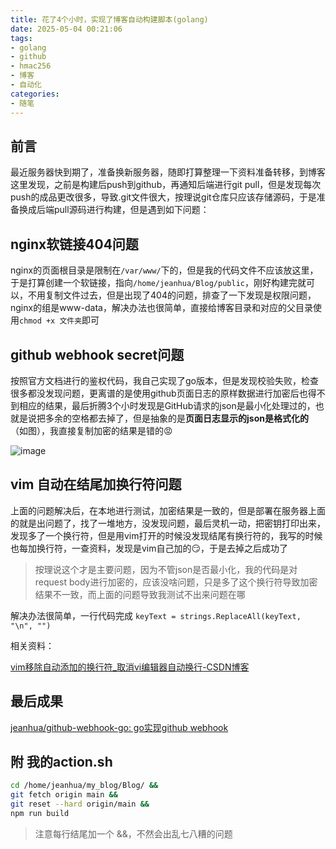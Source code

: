 ```yaml
---
title: 花了4个小时，实现了博客自动构建脚本(golang)
date: 2025-05-04 00:21:06
tags:
- golang
- github
- hmac256
- 博客
- 自动化
categories:
- 随笔
---
```


## 前言

最近服务器快到期了，准备换新服务器，随即打算整理一下资料准备转移，到博客这里发现，之前是构建后push到github，再通知后端进行git pull，但是发现每次push的成品更改很多，导致.git文件很大，按理说git仓库只应该存储源码，于是准备换成后端pull源码进行构建，但是遇到如下问题：

## nginx软链接404问题

nginx的页面根目录是限制在`/var/www/`下的，但是我的代码文件不应该放这里，于是打算创建一个软链接，指向`/home/jeanhua/Blog/public`，刚好构建完就可以，不用复制文件过去，但是出现了404的问题，排查了一下发现是权限问题，nginx的组是www-data，解决办法也很简单，直接给博客目录和对应的父目录使用`chmod +x 文件夹`即可

## github webhook secret问题

按照官方文档进行的鉴权代码，我自己实现了go版本，但是发现校验失败，检查很多都没发现问题，更离谱的是使用github页面日志的原样数据进行加密后也得不到相应的结果，最后折腾3个小时发现是GitHub请求的json是最小化处理过的，也就是说把多余的空格都去掉了，但是抽象的是**页面日志显示的json是格式化的**（如图），我直接复制加密的结果是错的😡

![image](/image/webhook/1.png)

## vim 自动在结尾加换行符问题

上面的问题解决后，在本地进行测试，加密结果是一致的，但是部署在服务器上面的就是出问题了，找了一堆地方，没发现问题，最后灵机一动，把密钥打印出来，发现多了一个换行符，但是用vim打开的时候没发现结尾有换行符的，我写的时候也每加换行符，一查资料，发现是vim自己加的😏，于是去掉之后成功了

> 按理说这个才是主要问题，因为不管json是否最小化，我的代码是对request body进行加密的，应该没啥问题，只是多了这个换行符导致加密结果不一致，而上面的问题导致我测试不出来问题在哪

解决办法很简单，一行代码完成  `keyText = strings.ReplaceAll(keyText, "\n", "")`

相关资料：

[vim移除自动添加的换行符_取消vi编辑器自动换行-CSDN博客](https://blog.csdn.net/Quincuntial/article/details/111374789)

## 最后成果

[jeanhua/github-webhook-go: go实现github webhook](https://github.com/jeanhua/github-webhook-go)

## 附 我的action.sh

```bash
cd /home/jeanhua/my_blog/Blog/ &&
git fetch origin main &&
git reset --hard origin/main &&
npm run build
```

> 注意每行结尾加一个 &&，不然会出乱七八糟的问题

